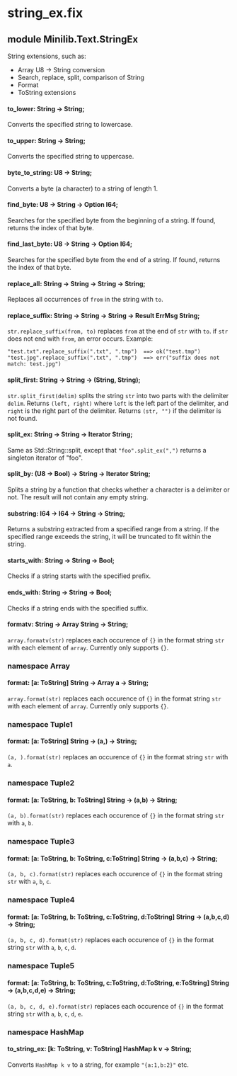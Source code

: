 # string_ex.fix

## module Minilib.Text.StringEx

String extensions, such as:
- Array U8 -> String conversion
- Search, replace, split, comparison of String
- Format
- ToString extensions

#### to_lower: String -> String;

Converts the specified string to lowercase.

#### to_upper: String -> String;

Converts the specified string to uppercase.

#### byte_to_string: U8 -> String;

Converts a byte (a character) to a string of length 1.

#### find_byte: U8 -> String -> Option I64;

Searches for the specified byte from the beginning of a string.
If found, returns the index of that byte.

#### find_last_byte: U8 -> String -> Option I64;

Searches for the specified byte from the end of a string.
If found, returns the index of that byte.

#### replace_all: String -> String -> String -> String;

Replaces all occurrences of `from` in the string with `to`.

#### replace_suffix: String -> String -> String -> Result ErrMsg String;

`str.replace_suffix(from, to)` replaces `from` at the end of `str` with `to`.
if `str` does not end with `from`, an error occurs.
Example:
```
"test.txt".replace_suffix(".txt", ".tmp")  ==> ok("test.tmp")
"test.jpg".replace_suffix(".txt", ".tmp")  ==> err("suffix does not match: test.jpg")
```

#### split_first: String -> String -> (String, String);

`str.split_first(delim)` splits the string `str` into two parts with the delimiter `delim`.
Returns `(left, right)` where `left` is the left part of the delimiter, and
`right` is the right part of the delimiter.
Returns `(str, "")` if the delimiter is not found.

#### split_ex: String -> String -> Iterator String;

Same as Std::String::split, except that `"foo".split_ex(",")` returns a singleton iterator of "foo".

#### split_by: (U8 -> Bool) -> String -> Iterator String;

Splits a string by a function that checks whether a character is a delimiter or not.
The result will not contain any empty string.

#### substring: I64 -> I64 -> String -> String;

Returns a substring extracted from a specified range from a string.
If the specified range exceeds the string, it will be truncated to fit within the string.

#### starts_with: String -> String -> Bool;

Checks if a string starts with the specified prefix.

#### ends_with: String -> String -> Bool;

Checks if a string ends with the specified suffix.

#### formatv: String -> Array String -> String;

`array.formatv(str)` replaces each occurence of `{}` in the format string `str`
with each element of `array`.
Currently only supports `{}`.

### namespace Array

#### format: [a: ToString] String -> Array a -> String;

`array.format(str)` replaces each occurence of `{}` in the format string `str`
with each element of `array`.
Currently only supports `{}`.

### namespace Tuple1

#### format: [a: ToString] String -> (a,) -> String;

`(a, ).format(str)` replaces an occurence of `{}` in the format string `str`
with `a`.

### namespace Tuple2

#### format: [a: ToString, b: ToString] String -> (a,b) -> String;

`(a, b).format(str)` replaces each occurence of `{}` in the format string `str`
with `a`, `b`.

### namespace Tuple3

#### format: [a: ToString, b: ToString, c:ToString] String -> (a,b,c) -> String;

`(a, b, c).format(str)` replaces each occurence of `{}` in the format string `str`
with `a`, `b`, `c`.

### namespace Tuple4

#### format: [a: ToString, b: ToString, c:ToString, d:ToString] String -> (a,b,c,d) -> String;

`(a, b, c, d).format(str)` replaces each occurence of `{}` in the format string `str`
with `a`, `b`, `c`, `d`.

### namespace Tuple5

#### format: [a: ToString, b: ToString, c:ToString, d:ToString, e:ToString] String -> (a,b,c,d,e) -> String;

`(a, b, c, d, e).format(str)` replaces each occurence of `{}` in the format string `str`
with `a`, `b`, `c`, `d`, `e`.

### namespace HashMap

#### to_string_ex: [k: ToString, v: ToString] HashMap k v -> String;

Converts `HashMap k v` to a string, for example `"{a:1,b:2}"` etc.

